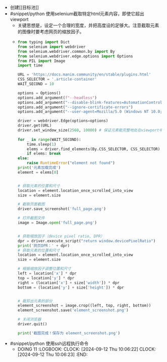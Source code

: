 - 创建[[目标池]]
- #snippet/python 使用selenium截取特定html元素内容，即使它超出viewport
	- 关键思想是，设定一个合理的宽度，并把高度设的足够大。注意截取元素的图像时要考虑网页的缩放因子。
	- ```python
	  from typing import Dict
	  from selenium import webdriver
	  from selenium.webdriver.common.by import By
	  from selenium.webdriver.edge.options import Options
	  from PIL import Image
	  import time
	  
	  URL = 'https://docs.manim.community/en/stable/plugins.html'
	  CSS_SELECTOR = '.article-container'
	  WAIT_SECOND = 10
	  
	  options = Options()
	  options.add_argument(f"--headless")  
	  options.add_argument("--disable-blink-features=AutomationControlled") 
	  options.add_argument("--ignore-certificate-errors")  
	  options.add_argument("--user-agent=Mozilla/5.0 (Windows NT 10.0; Win64; x64; rv:109.0) Gecko/20100101 Firefox/115.0") 
	  
	  driver = webdriver.Edge(options=options)
	  driver.get(URL)
	  driver.set_window_size(2560, 10000) # 保证元素能完整地处在viewport中
	   
	  for _ in range(WAIT_SECOND):
	      time.sleep(1)
	      elems = driver.find_elements(By.CSS_SELECTOR, CSS_SELECTOR)
	      if elems: break
	  else:
	      raise RuntimeError("element not found")
	  print('元素加载完成')
	  element = elems[0]
	  
	  
	  # 获取元素的位置和尺寸
	  location = element.location_once_scrolled_into_view
	  size = element.size
	  
	  # 截取页面截图
	  driver.save_screenshot('full_page.png')
	  
	  # 打开截图文件
	  image = Image.open('full_page.png')
	  
	  
	  # 获取缩放因子（device pixel ratio, DPR）
	  dpr = driver.execute_script("return window.devicePixelRatio")
	  print('网页DPR：' + dpr)
	  # 获取元素的位置和尺寸
	  location = element.location_once_scrolled_into_view
	  size = element.size
	  
	  # 根据缩放因子调整位置和尺寸
	  left = location['x'] * dpr
	  top = location['y'] * dpr
	  right = (location['x'] + size['width']) * dpr
	  bottom = (location['y'] + size['height']) * dpr
	  
	  
	  # 裁剪出元素的部分
	  element_screenshot = image.crop((left, top, right, bottom))
	  element_screenshot.save('element_screenshot.png')
	  
	  # 关闭浏览器
	  driver.quit()
	  
	  print('截图完成！保存为 element_screenshot.png')
	  ```
- #snippet/python 使用ssh远程执行命令
	- DOING 11
	  :LOGBOOK:
	  CLOCK: [2024-09-12 Thu 10:06:22]
	  CLOCK: [2024-09-12 Thu 10:06:23]
	  :END: